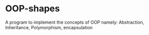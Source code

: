 # OOP-shapes
A program to implement the concepts of OOP namely: Abstraction, Inheritance, Polymorphism, encapsulation
